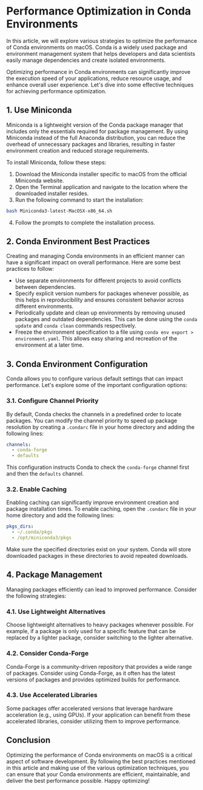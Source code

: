 # Performance Optimization in Conda Environments

In this article, we will explore various strategies to optimize the performance of Conda environments on macOS. Conda is a widely used package and environment management system that helps developers and data scientists easily manage dependencies and create isolated environments.

Optimizing performance in Conda environments can significantly improve the execution speed of your applications, reduce resource usage, and enhance overall user experience. Let's dive into some effective techniques for achieving performance optimization.

## 1. Use Miniconda

Miniconda is a lightweight version of the Conda package manager that includes only the essentials required for package management. By using Miniconda instead of the full Anaconda distribution, you can reduce the overhead of unnecessary packages and libraries, resulting in faster environment creation and reduced storage requirements.

To install Miniconda, follow these steps:

1. Download the Miniconda installer specific to macOS from the official Miniconda website.
2. Open the Terminal application and navigate to the location where the downloaded installer resides.
3. Run the following command to start the installation:

```bash
bash Miniconda3-latest-MacOSX-x86_64.sh
```

4. Follow the prompts to complete the installation process.

## 2. Conda Environment Best Practices

Creating and managing Conda environments in an efficient manner can have a significant impact on overall performance. Here are some best practices to follow:

- Use separate environments for different projects to avoid conflicts between dependencies.
- Specify explicit version numbers for packages whenever possible, as this helps in reproducibility and ensures consistent behavior across different environments.
- Periodically update and clean up environments by removing unused packages and outdated dependencies. This can be done using the `conda update` and `conda clean` commands respectively.
- Freeze the environment specification to a file using `conda env export > environment.yaml`. This allows easy sharing and recreation of the environment at a later time.

## 3. Conda Environment Configuration

Conda allows you to configure various default settings that can impact performance. Let's explore some of the important configuration options:

### 3.1. Configure Channel Priority

By default, Conda checks the channels in a predefined order to locate packages. You can modify the channel priority to speed up package resolution by creating a `.condarc` file in your home directory and adding the following lines:

```yaml
channels:
  - conda-forge
  - defaults
```

This configuration instructs Conda to check the `conda-forge` channel first and then the `defaults` channel.

### 3.2. Enable Caching

Enabling caching can significantly improve environment creation and package installation times. To enable caching, open the `.condarc` file in your home directory and add the following lines:

```yaml
pkgs_dirs:
  - ~/.conda/pkgs
  - /opt/miniconda3/pkgs
```

Make sure the specified directories exist on your system. Conda will store downloaded packages in these directories to avoid repeated downloads.

## 4. Package Management

Managing packages efficiently can lead to improved performance. Consider the following strategies:

### 4.1. Use Lightweight Alternatives

Choose lightweight alternatives to heavy packages whenever possible. For example, if a package is only used for a specific feature that can be replaced by a lighter package, consider switching to the lighter alternative.

### 4.2. Consider Conda-Forge

Conda-Forge is a community-driven repository that provides a wide range of packages. Consider using Conda-Forge, as it often has the latest versions of packages and provides optimized builds for performance.

### 4.3. Use Accelerated Libraries

Some packages offer accelerated versions that leverage hardware acceleration (e.g., using GPUs). If your application can benefit from these accelerated libraries, consider utilizing them to improve performance.

## Conclusion

Optimizing the performance of Conda environments on macOS is a critical aspect of software development. By following the best practices mentioned in this article and making use of the various optimization techniques, you can ensure that your Conda environments are efficient, maintainable, and deliver the best performance possible. Happy optimizing!